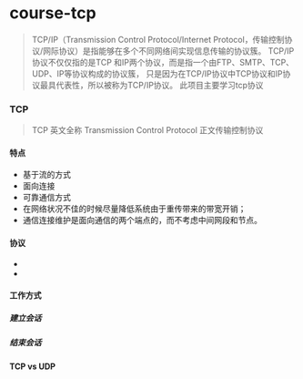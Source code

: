 # course-tcp
> TCP/IP（Transmission Control Protocol/Internet Protocol，传输控制协议/网际协议）是指能够在多个不同网络间实现信息传输的协议簇。
>TCP/IP协议不仅仅指的是TCP 和IP两个协议，而是指一个由FTP、SMTP、TCP、UDP、IP等协议构成的协议簇， 
>只是因为在TCP/IP协议中TCP协议和IP协议最具代表性，所以被称为TCP/IP协议。
>此项目主要学习tcp协议

### TCP
> TCP 英文全称 Transmission Control Protocol 正文传输控制协议

#### 特点
* 基于流的方式
* 面向连接
* 可靠通信方式
* 在网络状况不佳的时候尽量降低系统由于重传带来的带宽开销；
* 通信连接维护是面向通信的两个端点的，而不考虑中间网段和节点。
#### 协议
*
*
#### 工作方式
##### 建立会话


##### 结束会话



#### TCP vs UDP





